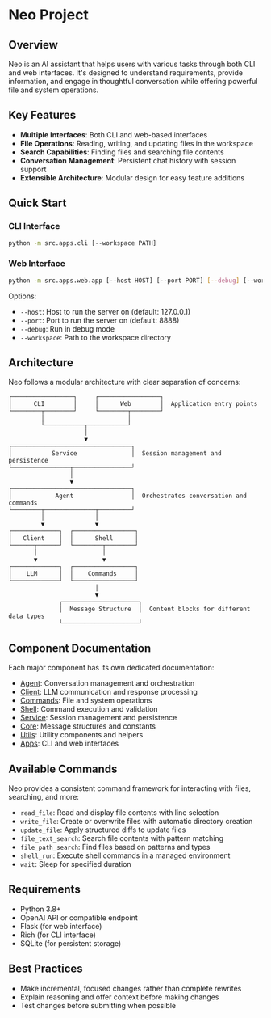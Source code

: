# Neo Project

## Overview

Neo is an AI assistant that helps users with various tasks through both CLI and web interfaces. It's designed to understand requirements, provide information, and engage in thoughtful conversation while offering powerful file and system operations.

## Key Features

- **Multiple Interfaces**: Both CLI and web-based interfaces
- **File Operations**: Reading, writing, and updating files in the workspace
- **Search Capabilities**: Finding files and searching file contents
- **Conversation Management**: Persistent chat history with session support
- **Extensible Architecture**: Modular design for easy feature additions

## Quick Start

### CLI Interface

```bash
python -m src.apps.cli [--workspace PATH]
```

### Web Interface

```bash
python -m src.apps.web.app [--host HOST] [--port PORT] [--debug] [--workspace PATH]
```

Options:
- `--host`: Host to run the server on (default: 127.0.0.1)
- `--port`: Port to run the server on (default: 8888)
- `--debug`: Run in debug mode
- `--workspace`: Path to the workspace directory

## Architecture

Neo follows a modular architecture with clear separation of concerns:

```
┌─────────────────┐     ┌─────────────────┐
│      CLI        │     │      Web        │  Application entry points
└────────┬────────┘     └────────┬────────┘
         │                       │
         └───────────┬───────────┘
                     │
                     ▼
┌─────────────────────────────────┐
│           Service               │  Session management and persistence
└────────────────┬────────────────┘
                 │
                 ▼
┌─────────────────────────────────┐
│            Agent                │  Orchestrates conversation and commands
└────────┬──────────────┬─────────┘
         │              │
         ▼              ▼
┌─────────────┐  ┌─────────────────┐
│   Client    │  │      Shell      │
└──────┬──────┘  └────────┬────────┘
       │                  │
       ▼                  ▼
┌─────────────┐  ┌─────────────────┐
│    LLM      │  │    Commands     │
└─────────────┘  └─────────────────┘
                        │
                        ▼
              ┌─────────────────────┐
              │  Message Structure  │  Content blocks for different data types
              └─────────────────────┘
```

## Component Documentation

Each major component has its own dedicated documentation:

- [Agent](src/neo/agent/README.md): Conversation management and orchestration
- [Client](src/neo/client/README.md): LLM communication and response processing
- [Commands](src/neo/commands/README.md): File and system operations
- [Shell](src/neo/shell/README.md): Command execution and validation
- [Service](src/neo/service/README.md): Session management and persistence
- [Core](src/neo/core/README.md): Message structures and constants
- [Utils](src/neo/utils/README.md): Utility components and helpers
- [Apps](src/apps/README.md): CLI and web interfaces

## Available Commands

Neo provides a consistent command framework for interacting with files, searching, and more:

- `read_file`: Read and display file contents with line selection
- `write_file`: Create or overwrite files with automatic directory creation
- `update_file`: Apply structured diffs to update files
- `file_text_search`: Search file contents with pattern matching
- `file_path_search`: Find files based on patterns and types 
- `shell_run`: Execute shell commands in a managed environment
- `wait`: Sleep for specified duration

## Requirements

- Python 3.8+
- OpenAI API or compatible endpoint
- Flask (for web interface)
- Rich (for CLI interface)
- SQLite (for persistent storage)

## Best Practices

- Make incremental, focused changes rather than complete rewrites
- Explain reasoning and offer context before making changes
- Test changes before submitting when possible
